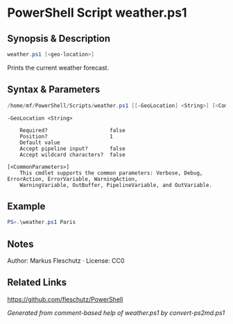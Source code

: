 # PowerShell Script weather.ps1

## Synopsis & Description
```powershell
weather.ps1 [<geo-location>]
```

Prints the current weather forecast.

## Syntax & Parameters
```powershell
/home/mf/PowerShell/Scripts/weather.ps1 [[-GeoLocation] <String>] [<CommonParameters>]
```

```
-GeoLocation <String>
    
    Required?                    false
    Position?                    1
    Default value                
    Accept pipeline input?       false
    Accept wildcard characters?  false
```

```
[<CommonParameters>]
    This cmdlet supports the common parameters: Verbose, Debug, ErrorAction, ErrorVariable, WarningAction, 
    WarningVariable, OutBuffer, PipelineVariable, and OutVariable.
```

## Example
```powershell
PS>.\weather.ps1 Paris
```


## Notes
Author: Markus Fleschutz · License: CC0

## Related Links
https://github.com/fleschutz/PowerShell

*Generated from comment-based help of weather.ps1 by convert-ps2md.ps1*
